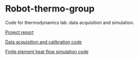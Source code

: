 # Robot-thermo-group
Code for thermodynamics lab\: data acquisition and simulation.

[Project report](./report/submitted/enph257_lab_report2.pdf)

[Data acquisition and calibration code](./src/)

[Finite element heat flow simulation code](./simulations)
